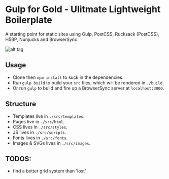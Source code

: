 # Gulp for Gold - Ulitmate Lightweight Boilerplate
A starting point for static sites using Gulp, PostCSS, Rucksack (PostCSS), H5BP, Nunjucks and BrowserSync

![alt tag](http://ahmed-badawy.com/blog/wp-content/uploads/2015/02/gulp.png)


## Usage
- Clone then `npm install` to suck in the dependencies.
- Run `gulp build` to build your `src` files, which will be rendered in `./build`.
- Or run `gulp` to build and fire up a BrowserSync server at `localhost:3000`.

## Structure
- Templates live in `./src/templates`.
- Pages live in `./src/html`.
- CSS lives in `./src/styles`.
- JS lives in `./src/scripts`.
- Fonts lives in `./src/fonts`.
- Images & SVGs lives in `./src/images`.

## TODOS:
- find a better grid system than 'lost'